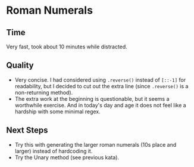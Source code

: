 # Roman Numerals

## Time

Very fast, took about 10 minutes while distracted.

## Quality

- Very concise. I had considered using `.reverse()` instead of `[::-1]` for readability, but I decided to cut out the extra line (since `.reverse()` is a non-returning method).
- The extra work at the beginning is questionable, but it seems a worthwhile exercise. And in today's day and age it does not feel like a hardship with some minimal regex.

## Next Steps

- Try this with generating the larger roman numerals (10s place and larger) instead of hardcoding it.
- Try the Unary method (see previous kata).